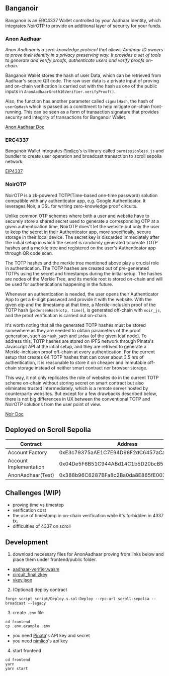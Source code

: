 ## Banganoir

Banganoir is an ERC4337 Wallet controlled by your Aadhaar identity, which integrates NoirOTP to provide an additional layer of security for your funds.

### Anon Aadhaar

_Anon Aadhaar is a zero-knowledge protocol that allows Aadhaar ID owners to prove their identity in a privacy preserving way. It provides a set of tools to generate and verify proofs, authenticate users and verify proofs on-chain._

Banganoir Wallet stores the hash of user Data, which can be retrieved from Aadhaar's secure QR code. The raw user data is a private input of proving and on-chain verification is carried out with the hash as one of the public inputs in `AnonAadhaarGroth16Verifier.verifyProof()`.

Also, the function has another parameter called `signalHash`, the hash of `userOpHash` which is passed as a comittment to help mitigate on-chain front-running. This can be seen as a form of transaction signature that provides security and integrity of transactions for Banganoir Wallet.

[Anon Aadhaar Doc](https://github.com/anon-aadhaar/anon-aadhaar)

### ERC4337

Banganoir Wallet integrates [Pimlico](pimlico.io)'s ts library called `permissionless.js` and bundler to create user operation and broadcast transaction to scroll sepolia network.

[EIP4337](https://eips.ethereum.org/EIPS/eip-4337)

### NoirOTP

NoirOTP is a zk-powered TOTP(Time-based one-time password) solution compatible with any authenticator app, e.g. Google Authenticator. It leverages Noir, a DSL for writing zero-knowledge proof circuits.

Unlike common OTP schemes where both a user and website have to securely store a shared secret used to generate a corresponding OTP at a given authentication time, NoirOTP does't let the website but only the user to keep the secret in their Authenticator app, more specifically, secure storage in their local device. The secret key is discarded immediately after the initial setup in which the secret is randomly generated to create TOTP hashes and a merkle tree and registered on the user's Authenticator app through QR code scan.

The TOTP hashes and the merkle tree mentioned above play a crucial role in authentication. The TOTP hashes are created out of pre-generated TOTPs using the secret and timestamps during the initial setup. The hashes are nodes of the Merkle Tree, and its merkle root is stored on-chain and will be used for authentications happening in the future.

Whenever an authentication is needed, the user opens their Authenticator App to get a 6-digit password and provide it with the website. With the given otp and the timestamp at that time, a Merkle-inclusion proof of the TOTP hash (`pedersenHash(otp, time)`), is generated off-chain with `noir_js`, and the proof verification is carried out on-chain.

It's worth noting that all the generated TOTP hashes must be stored somewhere as they are needed to obtain parameters of the proof generation, such as `hash_path` and `index` (of the given leaf node). To address this, TOTP hashes are stored on IPFS network through Pinata's Javascript API at the intial setup, and they are retrived to generate a Merkle-inclusion proof off-chain at every authentication. For the current setup that creates 64 TOTP hashes that can cover about 3.5 hrs of authentication, it is reasonable to store it on cheaper and immutable off-chain storage instead of neither smart contract nor browser storage.

This way, it not only replicates the role of websites do in the current TOTP scheme on-chain without storing secret on smart contract but also eliminates trusted intermediately, which is a remote server hosted by counterparty websites. But except for a few drawbacks described below, there is not big differences in UX between the conventional TOTP and NoirOTP solutions from the user point of view.

[Noir Doc](https://noir-lang.org/docs/)

## Deployed on Scroll Sepolia

| Contract               | Address                                    |
| ---------------------- | ------------------------------------------ |
| Account Factory        | 0xE3c79375aAE1C7E94D98F2dC6457aCa8fA0C9A47 |
| Account Implementation | 0x04De5F6B51C944ABd14C1b5D20bcB56856c08176 |
| AnonAadhaar(Test)      | 0x388b96C6287BFa8c2Ba0da8E865fE003EDBf762A |

## Challenges (WIP)

- proving time vs timestep
- verification cost
- the use of timestamp in on-chain verification while it's forbidden in 4337 tx.
- difficulties of 4337 on scroll

## Development

1. download necessary files for AnonAadhaar proving from links below and place them under frontend/public folder.

- [aadhaar-verifier.wasm](https://d1l6t78iyuhldt.cloudfront.net/aadhaar-verifier.wasm)
- [circuit_final.zkey](https://d1l6t78iyuhldt.cloudfront.net/circuit_final.zkey)
- [vkey.json](https://d1l6t78iyuhldt.cloudfront.net/vkey.json)

2. (Optional) deploy contract

```shell
forge script script/Deploy.s.sol:Deploy --rpc-url scroll-sepolia --broadcast --legacy
```

3. create `.env` file

```shell
cd frontend
cp .env.example .env
```

- you need [Pinata](https://app.pinata.cloud/register)'s API key and secret
- you need [pimlico](https://dashboard.pimlico.io/)'s api key

4. start frontend

```shell
cd frontend
yarn
yarn start
```
